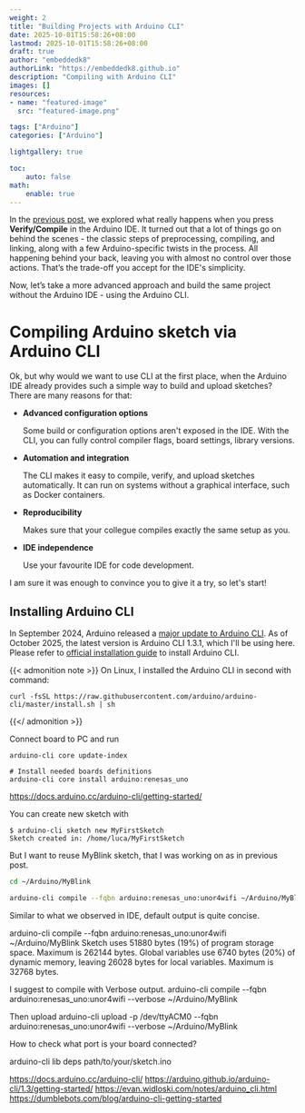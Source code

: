 ```yaml
---
weight: 2
title: "Building Projects with Arduino CLI"
date: 2025-10-01T15:58:26+08:00
lastmod: 2025-10-01T15:58:26+08:00
draft: true
author: "embeddedk8"
authorLink: "https://embeddedk8.github.io"
description: "Compiling with Arduino CLI"
images: []
resources:
- name: "featured-image"
  src: "featured-image.png"

tags: ["Arduino"]
categories: ["Arduino"]

lightgallery: true

toc:
    auto: false
math:
    enable: true
---
```


In the [previous post](/arduino-ide-build-process/), we explored what really happens when you press **Verify/Compile** in the Arduino IDE.
It turned out that a lot of things go on behind the scenes - the classic steps of preprocessing, compiling, and linking, 
along with a few Arduino-specific twists in the process. All happening behind your back,
leaving you with almost no control over those actions. That’s the trade-off you accept for the IDE's simplicity.

Now, let’s take a more advanced approach and build the same project without the Arduino IDE - using the Arduino CLI.

# Compiling Arduino sketch via Arduino CLI

Ok, but why would we want to use CLI at the first place, when the Arduino IDE already provides such a simple way to build and upload sketches?
There are many reasons for that:
- **Advanced configuration options**

    Some build or configuration options aren't exposed in the IDE. With the CLI, you can fully control compiler flags, board settings, library versions.
- **Automation and integration**

  The CLI makes it easy to compile, verify, and upload sketches automatically. It can run on systems without a graphical interface, such as Docker containers.
- **Reproducibility**

    Makes sure that your collegue compiles exactly the same setup as you.
- **IDE independence**
    
    Use your favourite IDE for code development.

I am sure it was enough to convince you to give it a try, so let's start!

## Installing Arduino CLI
In September 2024, Arduino released a [major update to Arduino CLI](https://blog.arduino.cc/2024/09/05/arduino-cli-1-0-is-out/). 
As of October 2025, the latest version is Arduino CLI 1.3.1, which I'll be using here. 
Please refer to [official installation guide](https://docs.arduino.cc/arduino-cli/installation/) to install Arduino CLI.

{{< admonition note >}}
On Linux, I installed the Arduino CLI in second with command:
```
curl -fsSL https://raw.githubusercontent.com/arduino/arduino-cli/master/install.sh | sh
```
{{</ admonition >}}


Connect board to PC and run
```
arduino-cli core update-index

# Install needed boards definitions
arduino-cli core install arduino:renesas_uno
```

https://docs.arduino.cc/arduino-cli/getting-started/

You can create new sketch with
```
$ arduino-cli sketch new MyFirstSketch
Sketch created in: /home/luca/MyFirstSketch
```

But I want to reuse MyBlink sketch, that I was working on as in previous post.

```bash
cd ~/Arduino/MyBlink

arduino-cli compile --fqbn arduino:renesas_uno:unor4wifi ~/Arduino/MyBlink
```

Similar to what we observed in IDE, default output is quite concise.

arduino-cli compile --fqbn arduino:renesas_uno:unor4wifi ~/Arduino/MyBlink
Sketch uses 51880 bytes (19%) of program storage space. Maximum is 262144 bytes.
Global variables use 6740 bytes (20%) of dynamic memory, leaving 26028 bytes for local variables. Maximum is 32768 bytes.


I suggest to compile with Verbose output.
arduino-cli compile --fqbn arduino:renesas_uno:unor4wifi --verbose  ~/Arduino/MyBlink

Then upload
arduino-cli upload -p /dev/ttyACM0 --fqbn arduino:renesas_uno:unor4wifi --verbose ~/Arduino/MyBlink

How to check what port is your board connected?


arduino-cli lib deps path/to/your/sketch.ino



https://docs.arduino.cc/arduino-cli/
https://arduino.github.io/arduino-cli/1.3/getting-started/
https://evan.widloski.com/notes/arduino_cli.html
https://dumblebots.com/blog/arduino-cli-getting-started